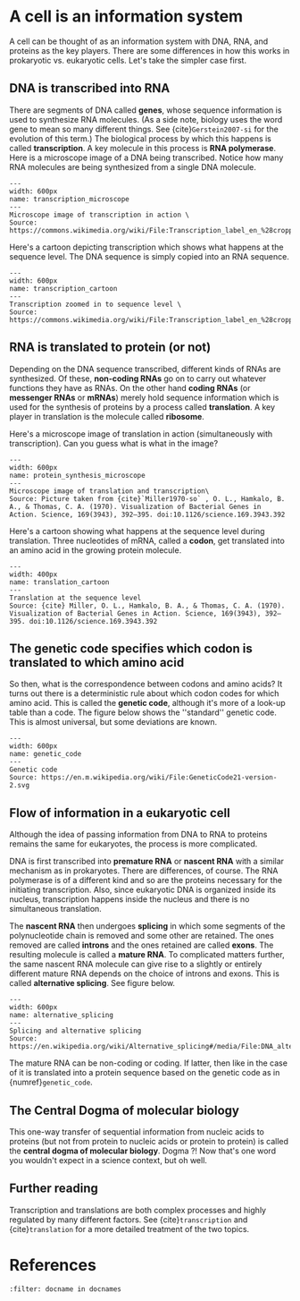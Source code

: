 # A cell is an information system 
A cell can be thought of as an information system with DNA, RNA, and proteins as the key players. 
There are some differences in how this works in prokaryotic vs. eukaryotic cells. 
Let's take the simpler case first.

## DNA is transcribed into RNA
There are segments of DNA called **genes**, whose sequence information is used to synthesize RNA molecules. (As a side note, biology uses the word gene to mean so many different things. See {cite}`Gerstein2007-si` for the evolution of this term.)
The biological process by which this happens is called **transcription**. 
A key molecule in this process is **RNA polymerase**. 
Here is a microscope image of a DNA being transcribed. Notice how many RNA molecules are being synthesized from a single DNA molecule.
```{figure} ./images/Transcription_label_en_(cropped).jpg
--- 
width: 600px
name: transcription_microscope
---
Microscope image of transcription in action \
Source: https://commons.wikimedia.org/wiki/File:Transcription_label_en_%28cropped%29.jpg
```

Here's a cartoon depicting transcription which shows what happens at the sequence level. 
The DNA sequence is simply copied into an RNA sequence.

```{figure} ./images/Process_of_transcription.jpg
---
width: 600px
name: transcription_cartoon
---
Transcription zoomed in to sequence level \
Source: https://commons.wikimedia.org/wiki/File:Transcription_label_en_%28cropped%29.jpg
```
## RNA is translated to protein (or not)
Depending on the DNA sequence transcribed, different kinds of RNAs are synthesized.
Of these, **non-coding RNAs** go on to carry out whatever functions they have as RNAs.
On the other hand **coding RNAs** (or **messenger RNAs** or **mRNAs**) merely hold sequence information which is used for the synthesis of proteins by a process called **translation**.
A key player in translation is the molecule called **ribosome**.

Here's a microscope image of translation in action (simultaneously with transcription). 
Can you guess what is what in the image?

```{figure} ./images/protein_synthesis_microscope.png
---
width: 600px
name: protein_synthesis_microscope
---
Microscope image of translation and transcription\
Source: Picture taken from {cite}`Miller1970-so` , O. L., Hamkalo, B. A., & Thomas, C. A. (1970). Visualization of Bacterial Genes in Action. Science, 169(3943), 392–395. doi:10.1126/science.169.3943.392
```

Here's a cartoon showing what happens at the sequence level during translation.
Three nucleotides of mRNA, called a **codon**, get translated into an amino acid in the growing protein molecule.

```{figure} ./images/translation_cartoon.png
---
width: 400px
name: translation_cartoon
---
Translation at the sequence level
Source: {cite} Miller, O. L., Hamkalo, B. A., & Thomas, C. A. (1970). Visualization of Bacterial Genes in Action. Science, 169(3943), 392–395. doi:10.1126/science.169.3943.392
```

## The genetic code specifies which codon is translated to which amino acid
So then, what is the correspondence between codons and amino acids? 
It turns out there is a deterministic rule about which codon codes for which amino acid. 
This is called the **genetic code**, although it's more of a look-up table than a code. 
The figure below shows the ''standard'' genetic code. This is almost universal, but some deviations are known.


```{figure} ./images/GeneticCode21-version-2.png
---
width: 600px
name: genetic_code
---
Genetic code
Source: https://en.m.wikipedia.org/wiki/File:GeneticCode21-version-2.svg
```

## Flow of information in a eukaryotic cell
Although the idea of passing information from DNA to RNA to proteins remains the same for eukaryotes,
the process is more complicated. 

DNA is first transcribed into **premature RNA** or **nascent RNA** with a similar mechanism as in prokaryotes.
There are differences, of course. The RNA polymerase is of a different kind and so are the proteins necessary for the initiating transcription.
Also, since eukaryotic DNA is organized inside its nucleus, transcription happens inside the nucleus and there is no simultaneous translation. 

The **nascent RNA** then undergoes **splicing** in which some segments of the polynucleotide chain is removed and some other are retained. 
The ones removed are called **introns** and the ones retained are called **exons**. 
The resulting molecule is called a **mature RNA**. 
To complicated matters further, the same nascent RNA molecule can give rise to a slightly or entirely different mature RNA depends on the choice of introns and exons. 
This is called **alternative splicing**.
See figure below.

```{figure} ./images/DNA_alternative_splicing.gif
---
width: 600px
name: alternative_splicing
---
Splicing and alternative splicing
Source: https://en.wikipedia.org/wiki/Alternative_splicing#/media/File:DNA_alternative_splicing.gif
```

The mature RNA can be non-coding or coding. 
If latter, then like in the case of  it is translated into a protein sequence based on the genetic code as in {numref}`genetic_code`. 

## The Central Dogma of molecular biology
This one-way transfer of sequential information from nucleic acids to proteins (but not from protein to nucleic acids or protein to protein) is called the **central dogma of molecular biology**. Dogma ?! Now that's one word you wouldn't expect in a science context, but oh well.

## Further reading
Transcription and translations are both complex processes and highly regulated by many different factors.
See {cite}`transcription` and {cite}`translation` for a more detailed treatment of the two topics.

# References

```{bibliography} 
:filter: docname in docnames
```
